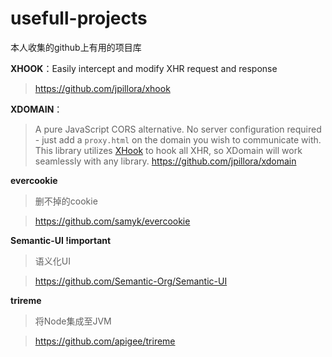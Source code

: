 usefull-projects
================

本人收集的github上有用的项目库

**XHOOK**：Easily intercept and modify XHR request and response

> https://github.com/jpillora/xhook

**XDOMAIN**：
> A pure JavaScript CORS alternative. No server configuration required - 
> just add a `proxy.html` on the domain you wish to communicate with. This
> library utilizes [XHook](http://jpillora.com/xhook) to hook all XHR, so XDomain
> will work seamlessly with any library.
> https://github.com/jpillora/xdomain

**evercookie**
> 删不掉的cookie

> https://github.com/samyk/evercookie

**Semantic-UI !important**
> 语义化UI

> https://github.com/Semantic-Org/Semantic-UI

**trireme**
> 将Node集成至JVM

> https://github.com/apigee/trireme
